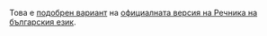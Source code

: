 Това е [подобрен вариант](http://rbe.chitanka.info) на [официалната версия на Речника на българския език](http://ibl.bas.bg/rbe/).
